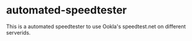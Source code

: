# automated-speedtester
This is a automated speedtester to use Ookla's speedtest.net on different serverids.
